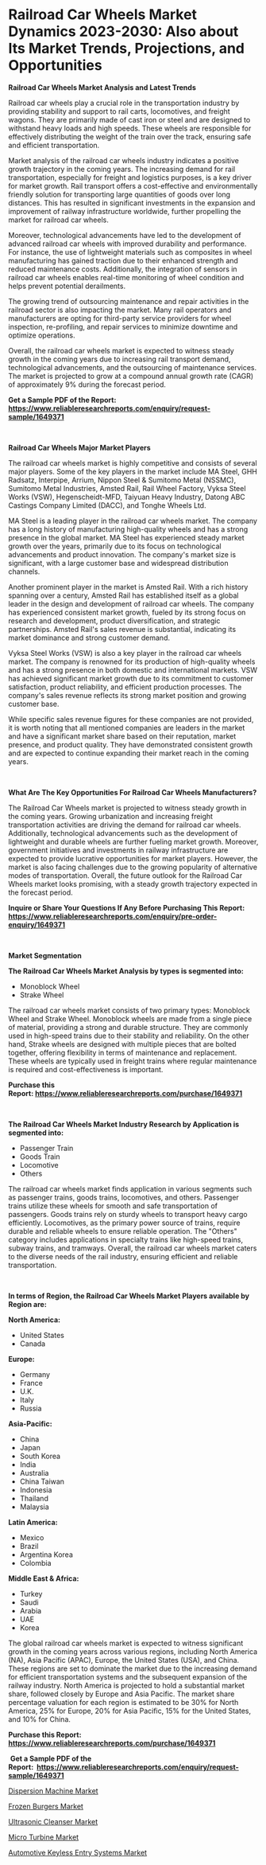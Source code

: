 <p><h1>Railroad Car Wheels Market Dynamics 2023-2030: Also about Its Market Trends, Projections, and Opportunities</h1></p><p><strong>Railroad Car Wheels Market Analysis and Latest Trends</strong></p>
<p><p>Railroad car wheels play a crucial role in the transportation industry by providing stability and support to rail carts, locomotives, and freight wagons. They are primarily made of cast iron or steel and are designed to withstand heavy loads and high speeds. These wheels are responsible for effectively distributing the weight of the train over the track, ensuring safe and efficient transportation.</p><p>Market analysis of the railroad car wheels industry indicates a positive growth trajectory in the coming years. The increasing demand for rail transportation, especially for freight and logistics purposes, is a key driver for market growth. Rail transport offers a cost-effective and environmentally friendly solution for transporting large quantities of goods over long distances. This has resulted in significant investments in the expansion and improvement of railway infrastructure worldwide, further propelling the market for railroad car wheels.</p><p>Moreover, technological advancements have led to the development of advanced railroad car wheels with improved durability and performance. For instance, the use of lightweight materials such as composites in wheel manufacturing has gained traction due to their enhanced strength and reduced maintenance costs. Additionally, the integration of sensors in railroad car wheels enables real-time monitoring of wheel condition and helps prevent potential derailments.</p><p>The growing trend of outsourcing maintenance and repair activities in the railroad sector is also impacting the market. Many rail operators and manufacturers are opting for third-party service providers for wheel inspection, re-profiling, and repair services to minimize downtime and optimize operations.</p><p>Overall, the railroad car wheels market is expected to witness steady growth in the coming years due to increasing rail transport demand, technological advancements, and the outsourcing of maintenance services. The market is projected to grow at a compound annual growth rate (CAGR) of approximately 9% during the forecast period.</p></p>
<p><strong>Get a Sample PDF of the Report:&nbsp; <a href="https://www.reliableresearchreports.com/enquiry/request-sample/1649371">https://www.reliableresearchreports.com/enquiry/request-sample/1649371</a></strong></p>
<p>&nbsp;</p>
<p><strong>Railroad Car Wheels Major Market Players</strong></p>
<p><p>The railroad car wheels market is highly competitive and consists of several major players. Some of the key players in the market include MA Steel, GHH Radsatz, Interpipe, Arrium, Nippon Steel & Sumitomo Metal (NSSMC), Sumitomo Metal Industries, Amsted Rail, Rail Wheel Factory, Vyksa Steel Works (VSW), Hegenscheidt-MFD, Taiyuan Heavy Industry, Datong ABC Castings Company Limited (DACC), and Tonghe Wheels Ltd.</p><p>MA Steel is a leading player in the railroad car wheels market. The company has a long history of manufacturing high-quality wheels and has a strong presence in the global market. MA Steel has experienced steady market growth over the years, primarily due to its focus on technological advancements and product innovation. The company's market size is significant, with a large customer base and widespread distribution channels.</p><p>Another prominent player in the market is Amsted Rail. With a rich history spanning over a century, Amsted Rail has established itself as a global leader in the design and development of railroad car wheels. The company has experienced consistent market growth, fueled by its strong focus on research and development, product diversification, and strategic partnerships. Amsted Rail's sales revenue is substantial, indicating its market dominance and strong customer demand.</p><p>Vyksa Steel Works (VSW) is also a key player in the railroad car wheels market. The company is renowned for its production of high-quality wheels and has a strong presence in both domestic and international markets. VSW has achieved significant market growth due to its commitment to customer satisfaction, product reliability, and efficient production processes. The company's sales revenue reflects its strong market position and growing customer base.</p><p>While specific sales revenue figures for these companies are not provided, it is worth noting that all mentioned companies are leaders in the market and have a significant market share based on their reputation, market presence, and product quality. They have demonstrated consistent growth and are expected to continue expanding their market reach in the coming years.</p></p>
<p>&nbsp;</p>
<p><strong>What Are The Key Opportunities For Railroad Car Wheels Manufacturers?</strong></p>
<p><p>The Railroad Car Wheels market is projected to witness steady growth in the coming years. Growing urbanization and increasing freight transportation activities are driving the demand for railroad car wheels. Additionally, technological advancements such as the development of lightweight and durable wheels are further fueling market growth. Moreover, government initiatives and investments in railway infrastructure are expected to provide lucrative opportunities for market players. However, the market is also facing challenges due to the growing popularity of alternative modes of transportation. Overall, the future outlook for the Railroad Car Wheels market looks promising, with a steady growth trajectory expected in the forecast period.</p></p>
<p><strong>Inquire or Share Your Questions If Any Before Purchasing This Report: <a href="https://www.reliableresearchreports.com/enquiry/pre-order-enquiry/1649371">https://www.reliableresearchreports.com/enquiry/pre-order-enquiry/1649371</a></strong></p>
<p>&nbsp;</p>
<p><strong>Market Segmentation</strong></p>
<p><strong>The Railroad Car Wheels Market Analysis by types is segmented into:</strong></p>
<p><ul><li>Monoblock Wheel</li><li>Strake Wheel</li></ul></p>
<p><p>The railroad car wheels market consists of two primary types: Monoblock Wheel and Strake Wheel. Monoblock wheels are made from a single piece of material, providing a strong and durable structure. They are commonly used in high-speed trains due to their stability and reliability. On the other hand, Strake wheels are designed with multiple pieces that are bolted together, offering flexibility in terms of maintenance and replacement. These wheels are typically used in freight trains where regular maintenance is required and cost-effectiveness is important.</p></p>
<p><strong>Purchase this Report:&nbsp;<a href="https://www.reliableresearchreports.com/purchase/1649371">https://www.reliableresearchreports.com/purchase/1649371</a></strong></p>
<p>&nbsp;</p>
<p><strong>The Railroad Car Wheels Market Industry Research by Application is segmented into:</strong></p>
<p><ul><li>Passenger Train</li><li>Goods Train</li><li>Locomotive</li><li>Others</li></ul></p>
<p><p>The railroad car wheels market finds application in various segments such as passenger trains, goods trains, locomotives, and others. Passenger trains utilize these wheels for smooth and safe transportation of passengers. Goods trains rely on sturdy wheels to transport heavy cargo efficiently. Locomotives, as the primary power source of trains, require durable and reliable wheels to ensure reliable operation. The "Others" category includes applications in specialty trains like high-speed trains, subway trains, and tramways. Overall, the railroad car wheels market caters to the diverse needs of the rail industry, ensuring efficient and reliable transportation.</p></p>
<p>&nbsp;</p>
<p><strong>In terms of Region, the Railroad Car Wheels Market Players available by Region are:</strong></p>
<p>
    <p> <strong> North America: </strong>
        <ul>
            <li>United States</li>
            <li>Canada</li>
        </ul>
        </p> 
    <p> <strong> Europe: </strong>
        <ul>
            <li>Germany</li>
            <li>France</li>
            <li>U.K.</li>
            <li>Italy</li>
            <li>Russia</li>
        </ul>
        </p> 
    <p> <strong> Asia-Pacific: </strong>
        <ul>
            <li>China</li>
            <li>Japan</li>
            <li>South Korea</li>
            <li>India</li>
            <li>Australia</li>
            <li>China Taiwan</li>
            <li>Indonesia</li>
            <li>Thailand</li>
            <li>Malaysia</li>
        </ul>
        </p> 
    <p> <strong> Latin America: </strong>
        <ul>
            <li>Mexico</li>
            <li>Brazil</li>
            <li>Argentina Korea</li>
            <li>Colombia</li>
        </ul>
        </p> 
    <p> <strong> Middle East & Africa: </strong>
        <ul>
            <li>Turkey</li>
            <li>Saudi</li>
            <li>Arabia</li>
            <li>UAE</li>
            <li>Korea</li>
        </ul>
    </p>
    </p>
<p><p>The global railroad car wheels market is expected to witness significant growth in the coming years across various regions, including North America (NA), Asia Pacific (APAC), Europe, the United States (USA), and China. These regions are set to dominate the market due to the increasing demand for efficient transportation systems and the subsequent expansion of the railway industry. North America is projected to hold a substantial market share, followed closely by Europe and Asia Pacific. The market share percentage valuation for each region is estimated to be 30% for North America, 25% for Europe, 20% for Asia Pacific, 15% for the United States, and 10% for China.</p></p>
<p><strong>Purchase this Report: <a href="https://www.reliableresearchreports.com/purchase/1649371">https://www.reliableresearchreports.com/purchase/1649371</a></strong></p>
<p>&nbsp;<strong>Get a Sample PDF of the Report:&nbsp;&nbsp;<a href="https://www.reliableresearchreports.com/enquiry/request-sample/1649371">https://www.reliableresearchreports.com/enquiry/request-sample/1649371</a></strong></p>
<p><strong></strong></p>
<p><p><a href="https://www.linkedin.com/pulse/dispersion-machine-market-insights-players-forecast-xz5nf/">Dispersion Machine Market</a></p><p><a href="https://medium.com/@adolfoadams1988/frozen-burgers-market-the-key-to-successful-business-strategy-forecast-till-2030-8a3a29b17de8">Frozen Burgers Market</a></p><p><a href="https://medium.com/@rosaerluke/ultrasonic-cleanser-market-research-report-its-history-and-forecast-2023-to-2030-26803e1fc354">Ultrasonic Cleanser Market</a></p><p><a href="https://www.linkedin.com/pulse/micro-turbine-market-size-share-amp-trends-analysis-report-application-uyzof/">Micro Turbine Market</a></p><p><a href="https://github.com/maliyahmorrow6654/Market-Research-Report-List-1/blob/main/automotive-keyless-entry-systems-market.md">Automotive Keyless Entry Systems Market</a></p></p>